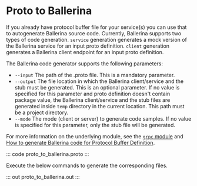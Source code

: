 # Proto to Ballerina

If you already have protocol buffer file for your service(s) you can use that to autogenerate Ballerina source code. Currently, Ballerina supports two types of code generation. `service` generation generates a mock version of the Ballerina service for an input proto definition.  `client` generation generates a Ballerina client endpoint for an input proto definition.

The Ballerina code generator supports the following parameters:

- `--input` The path of the .proto file. This is a mandatory parameter.
- `--output` The file location in which the Ballerina client/service and the stub must be generated. This is an optional parameter. If no value is specified for this parameter and proto definition doesn't contain package value, the Ballerina client/service and the stub files are generated inside `temp` directory in the current location. This path must be a project directory.
- `--mode` The mode (client or server) to generate code samples. If no value is specified for this parameter, only the stub file will be generated.

For more information on the underlying module, see the [`grpc` module](https://lib.ballerina.io/ballerina/grpc/latest/) and [How to generate Ballerina code for Protocol Buffer Definition](https://ballerina.io/learn/how-to-generate-code-for-protocol-buffers/).

::: code proto_to_ballerina.proto :::

Execute the below commands to generate the corresponding files.

::: out proto_to_ballerina.out :::
